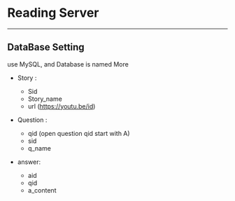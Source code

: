 # Reading Server

---

## DataBase Setting

use MySQL, and Database is named More

- Story :

  - Sid
  - Story_name
  - url (https://youtu.be/id)

- Question :

  - qid (open question qid start with A)
  - sid
  - q_name

- answer:
  - aid
  - qid
  - a_content
